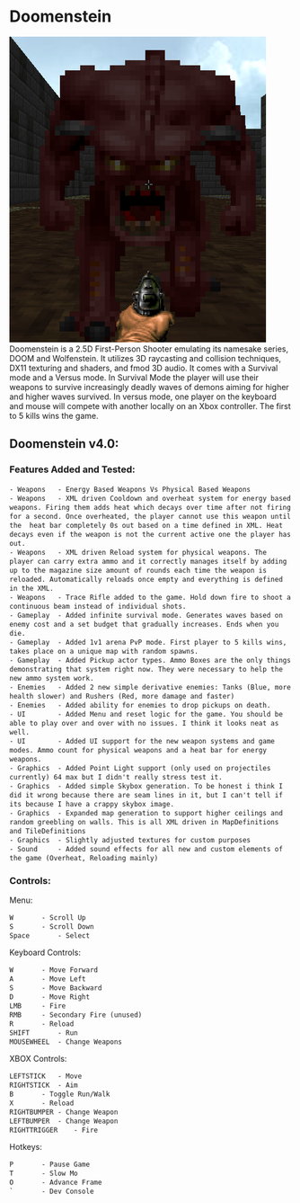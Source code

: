 # Doomenstein
![Alt Text](./DoomensteinIcon.png) 
Doomenstein is a 2.5D First-Person Shooter emulating its namesake series, DOOM and Wolfenstein. It utilizes 3D raycasting and collision techniques, DX11 texturing and shaders, and fmod 3D audio. It comes with a Survival mode and a Versus mode. In Survival Mode the player will use their weapons to survive increasingly deadly waves of demons aiming for higher and higher waves survived. In versus mode, one player on the keyboard and mouse will compete with another locally on an Xbox controller. The first to 5 kills wins the game.

## Doomenstein v4.0:

### Features Added and Tested:

	- Weapons 	- Energy Based Weapons Vs Physical Based Weapons
	- Weapons 	- XML driven Cooldown and overheat system for energy based weapons. Firing them adds heat which decays over time after not firing for a second. Once overheated, the player cannot use this weapon until the  heat bar completely 0s out based on a time defined in XML. Heat decays even if the weapon is not the current active one the player has out. 
	- Weapons 	- XML driven Reload system for physical weapons. The player can carry extra ammo and it correctly manages itself by adding up to the magazine size amount of rounds each time the weapon is reloaded. Automatically reloads once empty and everything is defined in the XML.
	- Weapons 	- Trace Rifle added to the game. Hold down fire to shoot a continuous beam instead of individual shots.
	- Gameplay 	- Added infinite survival mode. Generates waves based on enemy cost and a set budget that gradually increases. Ends when you die.
	- Gameplay 	- Added 1v1 arena PvP mode. First player to 5 kills wins, takes place on a unique map with random spawns.
	- Gameplay	- Added Pickup actor types. Ammo Boxes are the only things demonstrating that system right now. They were necessary to help the new ammo system work.
	- Enemies	- Added 2 new simple derivative enemies: Tanks (Blue, more health slower) and Rushers (Red, more damage and faster)
	- Enemies	- Added ability for enemies to drop pickups on death.
	- UI		- Added Menu and reset logic for the game. You should be able to play over and over with no issues. I think it looks neat as well.
	- UI		- Added UI support for the new weapon systems and game modes. Ammo count for physical weapons and a heat bar for energy weapons.
	- Graphics	- Added Point Light support (only used on projectiles currently) 64 max but I didn't really stress test it.
	- Graphics	- Added simple Skybox generation. To be honest i think I did it wrong because there are seam lines in it, but I can't tell if its because I have a crappy skybox image.
	- Graphics	- Expanded map generation to support higher ceilings and random greebling on walls. This is all XML driven in MapDefinitions and TileDefinitions
	- Graphics	- Slightly adjusted textures for custom purposes
	- Sound		- Added sound effects for all new and custom elements of the game (Overheat, Reloading mainly)

### Controls:

Menu:

    W 		- Scroll Up
    S 		- Scroll Down
    Space 		- Select

Keyboard Controls:

    W		- Move Forward
    A		- Move Left
    S		- Move Backward
    D		- Move Right
    LMB		- Fire
    RMB		- Secondary Fire (unused)
    R		- Reload
    SHIFT		- Run
    MOUSEWHEEL 	- Change Weapons

XBOX Controls:

    LEFTSTICK	- Move
    RIGHTSTICK	- Aim
    B		- Toggle Run/Walk
    X		- Reload
    RIGHTBUMPER	- Change Weapon
    LEFTBUMPER	- Change Weapon
    RIGHTTRIGGER	- Fire

Hotkeys:

    P		- Pause Game
    T		- Slow Mo
    O		- Advance Frame
    `		- Dev Console
